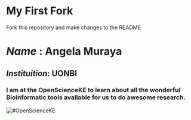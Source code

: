 # My First Fork
Fork this repository and make changes to the README

# *Name* : Angela Muraya

## _Instituition_: UONBI

### I am at the __OpenScienceKE__ to learn about all the wonderful Bioinformatic tools available for us to do awesome research. 
![#OpenScienceKE](https://pbs.twimg.com/media/DkJvXyBXcAAT_7d.jpg 'Angela in the Building!')
